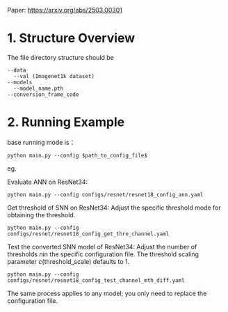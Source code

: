 Paper: https://arxiv.org/abs/2503.00301


# 1. Structure Overview

The file directory structure should be

```
--data
  --val (Imagenet1k dataset)
--models
  --model_name.pth
--conversion_frame_code
```

# 2. Running Example

base running mode is：

```
python main.py --config $path_to_config_file$
```

eg.

Evaluate ANN on ResNet34:

```
python main.py --config configs/resnet/resnet18_config_ann.yaml
```

Get threshold of SNN on ResNet34: Adjust the specific threshold mode for obtaining the threshold.

```
python main.py --config configs/resnet/resnet18_config_get_thre_channel.yaml
```

Test the converted SNN model of ResNet34:  Adjust the number of thresholds $n$in the specific configuration file. The threshold scaling parameter $c$(threshold_scale) defaults to 1.

```
python main.py --config configs/resnet/resnet18_config_test_channel_mth_diff.yaml
```

The same process applies to any model; you only need to replace the configuration file.
